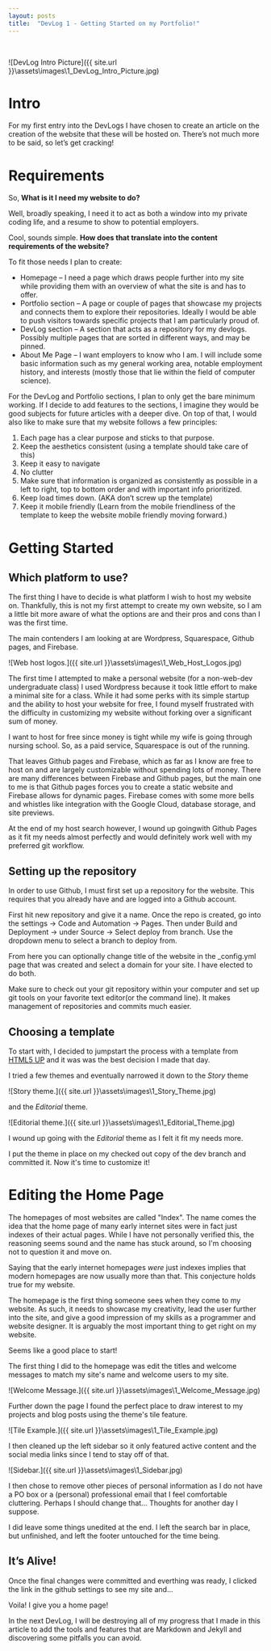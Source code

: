 ```yaml
---
layout: posts
title:  "DevLog 1 - Getting Started on my Portfolio!"
---
```


<br />
<span class="image object">

![DevLog Intro Picture]({{ site.url }}\assets\images\1_DevLog_Intro_Picture.jpg)

</span>

# Intro
For my first entry into the DevLogs I have chosen to create an article on the creation of the website that these will be hosted on. There’s not much more to be said, so let’s get cracking!

# Requirements
So, **What is it I need my website to do?**

Well, broadly speaking, I need it to act as both a window into my private coding life, and a resume to show to potential employers. 

Cool, sounds simple. **How does that translate into the content requirements of the website?**

To fit those needs I plan to create:
- Homepage – I need a page which draws people further into my site while providing them with an overview of what the site is and has to offer.
- Portfolio section – A page or couple of pages that showcase my projects and connects them to explore their repositories. Ideally I would be able to push visitors towards specific projects that I am particularly proud of.
- DevLog section – A section that acts as a repository for my devlogs. Possibly multiple pages that are sorted in different ways, and may be pinned. 
- About Me Page – I want employers to know who I am. I will include some basic information such as my general working area, notable employment history, and interests (mostly those that lie within the field of computer science).

For the DevLog and Portfolio sections, I plan to only get the bare minimum working. If I decide to add features to the sections, I imagine they would be good subjects for future articles with a deeper dive.
On top of that, I would also like to make sure that my website follows a few principles:
1. Each page has a clear purpose and sticks to that purpose.
2. Keep the aesthetics consistent (using a template should take care of this)
3. Keep it easy to navigate
4. No clutter
5. Make sure that information is organized as consistently as possible in a left to right, top to bottom order and with important info prioritized.
6. Keep load times down. (AKA don’t screw up the template)
7. Keep it mobile friendly (Learn from the mobile friendliness of the template to keep the website mobile friendly moving forward.)

# Getting Started
## Which platform to use?
The first thing I have to decide is what platform I wish to host my website on. Thankfully, this is not my first attempt to create my own website, so I am a little bit more aware of what the options are and their pros and cons than I was the first time. 

The main contenders I am looking at are Wordpress, Squarespace, Github pages, and Firebase.

<span class="image object">

![Web host logos.]({{ site.url }}\assets\images\1_Web_Host_Logos.jpg)

</span>

The first time I attempted to make a personal website (for a non-web-dev undergraduate class) I used Wordpress because it took little effort to make a minimal site for a class. While it had some perks with its simple startup and the ability to host your website for free, I found myself frustrated with the difficulty in customizing my website without forking over a significant sum of money. 

I want to host for free since money is tight while my wife is going through nursing school. So, as a paid service, Squarespace is out of the running.

That leaves Github pages and Firebase, which as far as I know are free to host on and are largely customizable without spending lots of money. There are many differences between Firebase and Github pages, but the main one to me is that Github pages forces you to create a static website and Firebase allows for dynamic pages. Firebase comes with some more bells and whistles like integration with the Google Cloud, database storage, and site previews.

At the end of my host search however, I wound up goingwith Github Pages as it fit my needs almost perfectly and would definitely work well with my preferred git workflow.

## Setting up the repository
In order to use Github, I must first set up a repository for the website. This requires that you already have and are logged into a Github account.

First hit new repository and give it a name.
Once the repo is created, go into the settings -> Code and Automation -> Pages.
Then under Build and Deployment -> under Source -> Select deploy from branch.
Use the dropdown menu to select a branch to deploy from.

From here you can optionally change title of the website in the _config.yml page that was created and select a domain for your site. I have elected to do both.

Make sure to check out your git repository within your computer and set up git tools on your favorite text editor(or the command line). It makes management of repositories and commits much easier.

## Choosing a template
To start with, I decided to jumpstart the process with a template from [HTML5 UP](https://html5up.net/ "HTML5 UP Homepage") and it was was the best decision I made that day.

I tried a few themes and eventually narrowed it down to the *Story* theme

<span class="image object">

![Story theme.]({{ site.url }}\assets\images\1_Story_Theme.jpg) 

</span>

and the *Editorial* theme.

<span class="image object">

![Editorial theme.]({{ site.url }}\assets\images\1_Editorial_Theme.jpg)

</span>

I wound up going with the *Editorial* theme as I felt it fit my needs more.

I put the theme in place on my checked out copy of the dev branch and committed it. Now it's time to customize it!

# Editing the Home Page
The homepages of most websites are called "Index". The name comes the idea that the home page of many early internet sites were in fact just indexes of their actual pages. While I have not personally verified this, the reasoning seems sound and the name has stuck around, so I'm choosing not to question it and move on.

Saying that the early internet homepages *were* just indexes  implies that modern homepages are now usually more than that. This conjecture holds true for my website. 

The homepage is the first thing someone sees when they come to my website. As such, it needs to showcase my creativity, lead the user further into the site, and give a good impression of my skills as a programmer and website designer. It is arguably the most important thing to get right on my website.

Seems like a good place to start!

The first thing I did to the homepage was edit the titles and welcome messages to match my site's name and welcome users to my site.

<span class="image object">

![Welcome Message.]({{ site.url }}\assets\images\1_Welcome_Message.jpg)

</span>

Further down the page I found the perfect place to draw interest to my projects and blog posts using the theme's tile feature.

<span class="image object">

![Tile Example.]({{ site.url }}\assets\images\1_Tile_Example.jpg)

</span>

I then cleaned up the left sidebar so it only featured active content and the social media links since I tend to stay off of that.

<span class="image object">

![Sidebar.]({{ site.url }}\assets\images\1_Sidebar.jpg)

</span>

I then chose to remove other pieces of personal information as I do not have a PO box or a (personal) professional email that I feel comfortable cluttering. 
Perhaps I should change that... Thoughts for another day I suppose. 

I did leave some things unedited at the end. I left the search bar in place, but unfinished, and left the footer untouched for the time being.

## It’s Alive!
Once the final changes were committed and everthing was ready, I clicked the link in the github settings to see my site and...

Voila! I give you a home page!

In the next DevLog, I will be destroying all of my progress that I made in this article to add the tools and features that are Markdown and Jekyll and discovering some pitfalls you can avoid.
